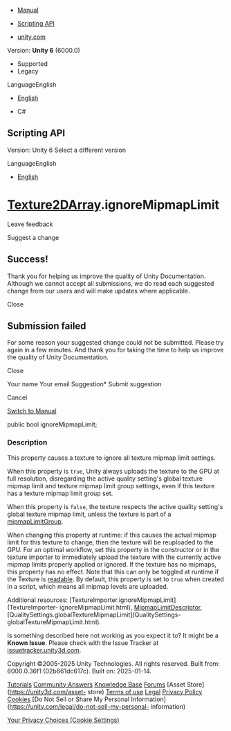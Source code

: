 [ ]()

  * [Manual](../Manual/index.html)
  * [Scripting API](../ScriptReference/index.html)

  * [unity.com](https://unity.com/)

Version: **Unity 6** (6000.0)

  * Supported
  * Legacy

LanguageEnglish

  * [English]()

  * C#

[ ](https://docs.unity3d.com)

## Scripting API

Version: Unity 6 Select a different version

LanguageEnglish

  * [English]()

#  [Texture2DArray](Texture2DArray.html).ignoreMipmapLimit

Leave feedback

Suggest a change

## Success!

Thank you for helping us improve the quality of Unity Documentation. Although
we cannot accept all submissions, we do read each suggested change from our
users and will make updates where applicable.

Close

## Submission failed

For some reason your suggested change could not be submitted. Please <a>try
again</a> in a few minutes. And thank you for taking the time to help us
improve the quality of Unity Documentation.

Close

Your name Your email Suggestion* Submit suggestion

Cancel

[Switch to Manual](../Manual/class-Texture2DArray.html "Go to Texture2DArray
Component in the Manual")

public bool ignoreMipmapLimit;

### Description

This property causes a texture to ignore all texture mipmap limit settings.

When this property is `true`, Unity always uploads the texture to the GPU at
full resolution, disregarding the active quality setting's global texture
mipmap limit and texture mipmap limit group settings, even if this texture has
a texture mipmap limit group set.  
  
When this property is `false`, the texture respects the active quality
setting's global texture mipmap limit, unless the texture is part of a
[mipmapLimitGroup](Texture2DArray-mipmapLimitGroup.html).  
  
When changing this property at runtime: if this causes the actual mipmap limit
for this texture to change, then the texture will be reuploaded to the GPU.
For an optimal workflow, set this property in the constructor or in the
texture importer to immediately upload the texture with the currently active
mipmap limits properly applied or ignored. If the texture has no mipmaps, this
property has no effect. Note that this can only be toggled at runtime if the
Texture is [readable](Texture-isReadable.html). By default, this property is
set to `true` when created in a script, which means all mipmap levels are
uploaded.  
  
Additional resources: [TextureImporter.ignoreMipmapLimit](TextureImporter-
ignoreMipmapLimit.html), [MipmapLimitDescriptor](MipmapLimitDescriptor.html),
[QualitySettings.globalTextureMipmapLimit](QualitySettings-
globalTextureMipmapLimit.html).

Is something described here not working as you expect it to? It might be a
**Known Issue**. Please check with the Issue Tracker at
[issuetracker.unity3d.com](https://issuetracker.unity3d.com).

Copyright ©2005-2025 Unity Technologies. All rights reserved. Built from:
6000.0.36f1 (02b661dc617c). Built on: 2025-01-14.

[Tutorials](https://unity3d.com/learn) [Community
Answers](https://answers.unity3d.com) [Knowledge
Base](https://support.unity3d.com/hc/en-us)
[Forums](https://forum.unity3d.com) [Asset Store](https://unity3d.com/asset-
store) [Terms of use](https://docs.unity3d.com/Manual/TermsOfUse.html)
[Legal](https://unity.com/legal) [Privacy
Policy](https://unity.com/legal/privacy-policy)
[Cookies](https://unity.com/legal/cookie-policy) [Do Not Sell or Share My
Personal Information](https://unity.com/legal/do-not-sell-my-personal-
information)

[Your Privacy Choices (Cookie Settings)](javascript:void\(0\);)

